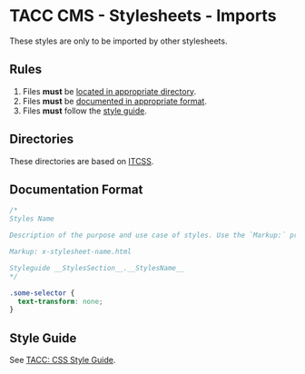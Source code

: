 # TACC CMS - Stylesheets - Imports

These styles are only to be imported by other stylesheets.

## Rules

1. Files __must__ be [located in appropriate directory](#Directories).
1. Files __must__ be [documented in appropriate format](#Documentation%20Format).
1. Files __must__ follow the [style guide](#Style%20Guide).

## Directories

These directories are based on [ITCSS][tacc-itcss].

[tacc-itcss]: https://confluence.tacc.utexas.edu/x/IAA9Cw

## Documentation Format

```css
/*
Styles Name

Description of the purpose and use case of styles. Use the `Markup:` property to link to sample markup. The documentation format is [KSS Node](https://github.com/kss-node/kss-node/blob/master/README.md).

Markup: x-stylesheet-name.html

Styleguide __StylesSection__.__StylesName__
*/

.some-selector {
  text-transform: none;
}
```

## Style Guide

See [TACC: CSS Style Guide](https://confluence.tacc.utexas.edu/x/ZQALBg).
